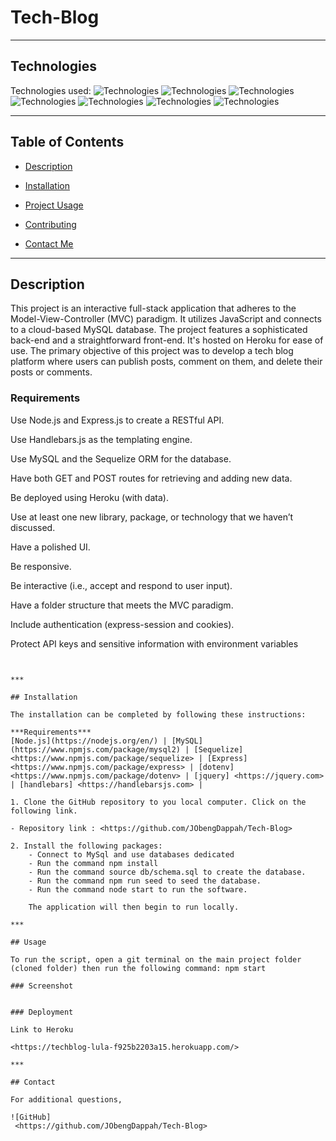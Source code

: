 # Tech-Blog

***

## Technologies

Technologies used:
![Technologies](https://img.shields.io/badge/-Git-F05032?logo=Git&logoColor=white)
![Technologies](https://img.shields.io/badge/-JavaScript-007396?logo=JavaScript&logoColor=white)
![Technologies](https://img.shields.io/badge/-Node.js-339933?logo=Node.js&logoColor=white)
![Technologies](https://img.shields.io/badge/-npm-CB3837?logo=npm&logoColor=white)
![Technologies](https://img.shields.io/badge/-MySQL-4479A1?logo=MySQL&logoColor=white)
![Technologies](https://img.shields.io/badge/-Inquirer-000000?logo=&logoColor=white)
![Technologies](https://img.shields.io/badge/-jQuery-000000?logo=JQuery&logoColor=white)

***

## Table of Contents

- [Description](#description)

- [Installation](#installation)

- [Project Usage](#usage)

- [Contributing](#contributing)

- [Contact Me](#contact)

***

## Description

This project is an interactive full-stack application that adheres to the Model-View-Controller (MVC) paradigm. It utilizes JavaScript and connects to a cloud-based MySQL database. The project features a sophisticated back-end and a straightforward front-end. It's hosted on Heroku for ease of use. The primary objective of this project was to develop a tech blog platform where users can publish posts, comment on them, and delete their posts or comments.

### Requirements

Use Node.js and Express.js to create a RESTful API.

Use Handlebars.js as the templating engine.

Use MySQL and the Sequelize ORM for the database.

Have both GET and POST routes for retrieving and adding new data.

Be deployed using Heroku (with data).

Use at least one new library, package, or technology that we haven’t discussed.

Have a polished UI.

Be responsive.

Be interactive (i.e., accept and respond to user input).

Have a folder structure that meets the MVC paradigm.

Include authentication (express-session and cookies).

Protect API keys and sensitive information with environment variables

```


***

## Installation

The installation can be completed by following these instructions:

***Requirements***
[Node.js](https://nodejs.org/en/) | [MySQL](https://www.npmjs.com/package/mysql2) | [Sequelize] <https://www.npmjs.com/package/sequelize> | [Express] <https://www.npmjs.com/package/express> | [dotenv] <https://www.npmjs.com/package/dotenv> | [jquery] <https://jquery.com> | [handlebars] <https://handlebarsjs.com> |

1. Clone the GitHub repository to you local computer. Click on the following link.

- Repository link : <https://github.com/JObengDappah/Tech-Blog>

2. Install the following packages:
    - Connect to MySql and use databases dedicated
    - Run the command npm install  
    - Run the command source db/schema.sql to create the database.
    - Run the command npm run seed to seed the database.
    - Run the command node start to run the software.

    The application will then begin to run locally.

***

## Usage  

To run the script, open a git terminal on the main project folder (cloned folder) then run the following command: npm start

### Screenshot


### Deployment

Link to Heroku

<https://techblog-lula-f925b2203a15.herokuapp.com/>

***

## Contact

For additional questions,

![GitHub]
 <https://github.com/JObengDappah/Tech-Blog>
